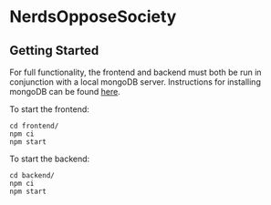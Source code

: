 # NerdsOpposeSociety

## Getting Started

For full functionality, the frontend and backend must both be run in conjunction with a local mongoDB server. Instructions for installing mongoDB can be found [here](https://github.com/SE750-DART/nerds-oppose-society/wiki/Setting-Up-MongoDB).

To start the frontend:

```
cd frontend/
npm ci
npm start
```

To start the backend:

```
cd backend/
npm ci
npm start
```
